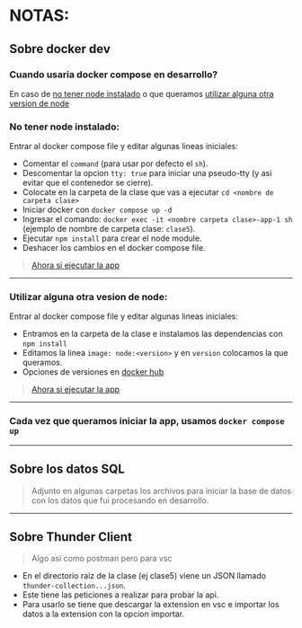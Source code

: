 # NOTAS:

## Sobre docker dev

### Cuando usaria docker compose en desarrollo?

En caso de [no tener node instalado](#no-tener-node-instalado) o que queramos [utilizar alguna otra version de node](#utilizar-alguna-otra-vesion-de-node)

### No tener node instalado:

Entrar al docker compose file y editar algunas lineas iniciales:

- Comentar el `command` (para usar por defecto el `sh`).
- Descomentar la opcion `tty: true` para iniciar una pseudo-tty (y asi evitar que el contenedor se cierre).
- Colocate en la carpeta de la clase que vas a ejecutar `cd <nombre de carpeta clase>`
- Iniciar docker con `docker compose up -d`
- Ingresar el comando: `docker exec -it <nombre carpeta clase>-app-1 sh` (ejemplo de nombre de carpeta clase: `clase5`).
- Ejecutar `npm install` para crear el node module.
- Deshacer los cambios en el docker compose file.

> [Ahora si ejecutar la app](#cada-vez-que-queramos-iniciar-la-app-usamos-docker-compose-up)

---

### Utilizar alguna otra vesion de node:

Entrar al docker compose file y editar algunas lineas iniciales:

- Entramos en la carpeta de la clase e instalamos las dependencias con `npm install`
- Editamos la linea `image: node:<version>` y en `version` colocamos la que queramos.
- Opciones de versiones en [docker hub](https://hub.docker.com/_/node)

> [Ahora si ejecutar la app](#cada-vez-que-queramos-iniciar-la-app-usamos-docker-compose-up)

---

### Cada vez que queramos iniciar la app, usamos `docker compose up`

---
## Sobre los datos SQL
> Adjunto en algunas carpetas los archivos para iniciar la base de datos
> con los datos que fui procesando en desarrollo.

---

## Sobre Thunder Client

> Algo asi como postman pero para vsc

- En el directorio raiz de la clase (ej clase5) viene un JSON llamado `thunder-collection...json`.
- Este tiene las peticiones a realizar para probar la api.
- Para usarlo se tiene que descargar la extension en vsc e importar los datos a la extension con la opcion importar.
